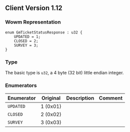 ## Client Version 1.12

### Wowm Representation
```rust,ignore
enum GmTicketStatusResponse : u32 {
    UPDATED = 1;    
    CLOSED = 2;    
    SURVEY = 3;    
}

```
### Type
The basic type is `u32`, a 4 byte (32 bit) little endian integer.
### Enumerators
| Enumerator | Original  | Description | Comment |
| --------- | -------- | ----------- | ------- |
| `UPDATED` | 1 (0x01) |  |  |
| `CLOSED` | 2 (0x02) |  |  |
| `SURVEY` | 3 (0x03) |  |  |
